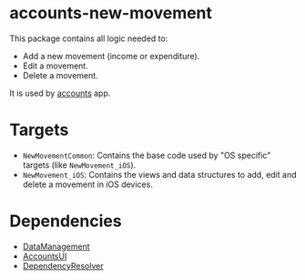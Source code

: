# accounts-new-movement

This package contains all logic needed to:
- Add a new movement (income or expenditure).
- Edit a movement.
- Delete a movement.

It is used by [accounts](https://github.com/bastianX6/accounts) app.

# Targets
- `NewMovementCommon`: Contains the base code used by "OS specific" targets (like `NewMovement_iOS`).
- `NewMovement_iOS`: Contains the views and data structures to add, edit and delete a movement in iOS devices.

# Dependencies
- [DataManagement](https://github.com/bastianX6/accounts-data-management)
- [AccountsUI](https://github.com/bastianX6/accounts-ui)
- [DependencyResolver](https://github.com/bastianX6/accounts-dependency-resolver)
